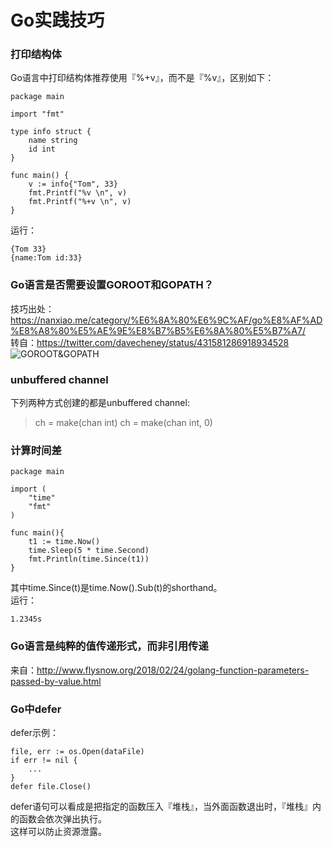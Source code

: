 # Go实践技巧
### 打印结构体
Go语言中打印结构体推荐使用『%+v』，而不是『%v』，区别如下：     
```
package main

import "fmt"

type info struct {
    name string
    id int
}

func main() {
    v := info{"Tom", 33}
    fmt.Printf("%v \n", v)
    fmt.Printf("%+v \n", v)
}
```
运行：     
```
{Tom 33}
{name:Tom id:33}
```
### Go语言是否需要设置GOROOT和GOPATH？
技巧出处：<https://nanxiao.me/category/%E6%8A%80%E6%9C%AF/go%E8%AF%AD%E8%A8%80%E5%AE%9E%E8%B7%B5%E6%8A%80%E5%B7%A7/>     
转自：<https://twitter.com/davecheney/status/431581286918934528>     
![GOROOT&GOPATH][gorp]

[gorp]:/asset/gorp.jpg
### unbuffered channel
下列两种方式创建的都是unbuffered channel:     
> ch = make(chan int)
> ch = make(chan int, 0)
### 计算时间差
```
package main

import (
    "time"
    "fmt"
)

func main(){
    t1 := time.Now()
    time.Sleep(5 * time.Second)
    fmt.Println(time.Since(t1))
}
```
其中time.Since(t)是time.Now().Sub(t)的shorthand。     
运行：     
```
1.2345s
```
### Go语言是纯粹的值传递形式，而非引用传递
来自：<http://www.flysnow.org/2018/02/24/golang-function-parameters-passed-by-value.html>
### Go中defer
defer示例：     
```
file, err := os.Open(dataFile)
if err != nil {
    ...
}
defer file.Close()
```
defer语句可以看成是把指定的函数压入『堆栈』，当外面函数退出时，『堆栈』内的函数会依次弹出执行。     
这样可以防止资源泄露。    
